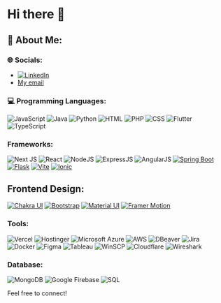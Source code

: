 # Hi there 👋

## 💫 About Me:
### 🌐 Socials:
- [![LinkedIn](https://img.shields.io/badge/LinkedIn-%230077B5.svg?logo=linkedin&logoColor=white)](https://www.linkedin.com/in/angelitakng/)
- [My email](mailto:angelitakng.2022@scis.smu.edu.sg)


### 💻 Programming Languages:
![JavaScript](https://img.shields.io/badge/javascript-%23323330.svg?style=for-the-badge&logo=javascript&logoColor=%23F7DF1E) 
![Java](https://img.shields.io/badge/java-%23ED8B00.svg?style=for-the-badge&logo=openjdk&logoColor=white) 
![Python](https://img.shields.io/badge/python-3670A0?style=for-the-badge&logo=python&logoColor=ffdd54) 
![HTML](https://img.shields.io/badge/HTML-grey?style=for-the-badge) 
![PHP](https://img.shields.io/badge/PHP-grey?style=for-the-badge) 
![CSS](https://img.shields.io/badge/CSS-239120?&style=for-the-badge&logo=css3&logoColor=white) 
![Flutter](https://img.shields.io/badge/Flutter-blue?style=for-the-badge) 
![TypeScript](https://img.shields.io/badge/TypeScript-3178C6?style=for-the-badge&logo=typescript&logoColor=white) 


### Frameworks:
![Next JS](https://img.shields.io/badge/Next-black?style=for-the-badge&logo=next.js&logoColor=white) 
![React](https://img.shields.io/badge/React-%2320232a.svg?logo=react&logoColor=%2361DAFB)
![NodeJS](https://img.shields.io/badge/Node.js-6DA55F?logo=node.js&logoColor=white)
![ExpressJS](https://img.shields.io/badge/Express.js-%23404d59.svg?logo=express&logoColor=%2361DAFB)
![AngularJS](https://img.shields.io/badge/Angular-%23DD0031.svg?logo=angular&logoColor=white)
[![Spring Boot](https://img.shields.io/badge/Spring%20Boot-6DB33F?logo=springboot&logoColor=fff)](#)
[![Flask](https://img.shields.io/badge/Flask-000?logo=flask&logoColor=fff)](#)
[![Vite](https://img.shields.io/badge/Vite-646CFF?logo=vite&logoColor=fff)](#)
[![Ionic](https://img.shields.io/badge/Ionic-%233880FF.svg?style=for-the-badge&logo=Ionic&logoColor=white)](#)


## Frontend Design:
[![Chakra UI](https://shields.io/badge/chakra--ui-black?logo=chakraui&style=for-the-badge)](#)
[![Bootstrap](https://img.shields.io/badge/Bootstrap-563D7C?style=for-the-badge&logo=bootstrap&logoColor=white)](#)
[![Material UI](https://img.shields.io/badge/Material%20UI-007FFF?style=for-the-badge&logo=mui&logoColor=white)](#)
[![Framer Motion](https://img.shields.io/badge/Framer%20Motion-0055FF?style=for-the-badge&logo=framer&logoColor=white)](#)


### Tools:
![Vercel](https://img.shields.io/badge/vercel-%23000000.svg?style=for-the-badge&logo=vercel&logoColor=white) 
![Hostinger](https://img.shields.io/badge/Hostinger-673DE6?logo=hostinger&logoColor=fff)
![Microsoft Azure](https://custom-icon-badges.demolab.com/badge/Microsoft%20Azure-0089D6?logo=msazure&logoColor=white)
![AWS](https://img.shields.io/badge/AWS-%23FF9900.svg?logo=amazon-web-services&logoColor=white)
![DBeaver](https://img.shields.io/badge/dbeaver-382923?style=flat&logo=dbeaver&logoColor=white) 
![Jira](https://img.shields.io/badge/Jira-0052CC?style=for-the-badge&logo=Jira&logoColor=white) 
![Docker](https://img.shields.io/badge/Docker-2496ED?logo=docker&logoColor=fff)
![Figma](https://img.shields.io/badge/Figma-F24E1E?logo=figma&logoColor=white)
![Tableau](https://img.shields.io/badge/-Tableau-E97627?logo=Tableau&logoColor=white)
![WinSCP](https://shields.io/badge/winscp-badge)
![Cloudflare](https://img.shields.io/badge/Cloudflare-F38020?logo=Cloudflare&logoColor=white)
![Wireshark](https://img.shields.io/badge/Wireshark-blue?style=for-the-badge) 


### Database:
![MongoDB](https://img.shields.io/badge/MongoDB-%234ea94b.svg?style=for-the-badge&logo=mongodb&logoColor=white) 
![Google Firebase](https://img.shields.io/badge/firebase-ffca28?style=for-the-badge&logo=firebase&logoColor=black) 
![SQL](https://img.shields.io/badge/-SQL-000?&logo=MySQL&logoColor=4479A1) 

Feel free to connect!
